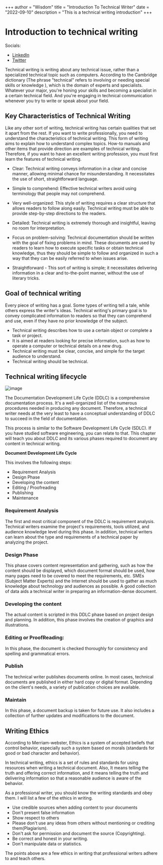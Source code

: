 +++
author = "Wisdom"
title = "Introduction To Technical Writer"
date = "2022-09-10"
description = "This is a technical writing introduction"
+++

# Introduction to technical writing

Socials: 
- [LinkedIn](https://www.linkedin.com/in/wisdom-nwokocha-76212a77/) 
- [Twitter](https://twitter.com/Joklinztech)

Technical writing is writing about any technical issue, rather than a specialized technical topic such as computers. According to the Cambridge dictionary (The phrase "technical" refers to involving or needing special skills or knowledge ), which is the domain of experts and specialists. Whatever your major, you're honing your skills and becoming a specialist in a certain technical field. And you're engaging in technical communication whenever you try to write or speak about your field.
## Key Characteristics of Technical Writing
Like any other sort of writing, technical writing has certain qualities that set it apart from the rest. 
If you want to write professionally, you need to understand the characteristics of technical writing. This form of writing aims to explain how to understand complex topics. How-to manuals and other items that provide direction are examples of technical writing. Therefore, if you want to have an excellent writing profession, you must first learn the features of technical writing.

- Clear: Technical writing conveys information in a clear and concise manner, allowing minimal chance for misunderstanding. It necessitates the use of short, straightforward language.

- Simple to comprehend: Effective technical writers avoid using terminology that people may not comprehend.

- Very well-organized: This style of writing requires a clear structure that allows readers to follow along easily. Technical writing must be able to provide step-by-step directions to the readers.

- Detailed: Technical writing is extremely thorough and insightful, leaving no room for interpretation. 

- Focus on problem-solving: Technical documentation should be written with the goal of fixing problems in mind. These documents are used by readers to learn how to execute specific tasks or obtain technical knowledge, thus they should be simple to follow and organized in such a way that they can be easily referred to when issues arise.

- Straightforward - This sort of writing is simple; it necessitates delivering information in a clear and to-the-point manner, without the use of literary tricks.

## Goal of technical writing

Every piece of writing has a goal. Some types of writing tell a tale, while others express the writer's ideas. Technical writing's primary goal is to convey complicated information to readers so that they can comprehend and use, even if they have no prior knowledge of the subject.

- Technical writing describes how to use a certain object or complete a task or project.
- It is aimed at readers looking for precise information, such as how to operate a computer or technical details on a new drug.
- Technical writing must be clear, concise, and simple for the target audience to understand.
- Technical writing should be technical.

## Technical writing lifecycle

![image](https://media-exp1.licdn.com/dms/image/C4D22AQHCbo2OF5h3zQ/feedshare-shrink_800/0/1651522269190?e=2147483647&v=beta&t=a_-mDkfBWNm60pJQBZfEHly7RuMgdGzRqJSw2sbk3eI) 

The Documentation Development Life Cycle (DDLC) is a comprehensive documentation process. It's a well-organized list of the numerous procedures needed in producing any document. Therefore, a technical writer needs at the very least to have a conceptual understanding of DDLC to succeed in the field of documentation.

This process is similar to the Software Development Life Cycle (SDLC). If you have studied software engineering, you can relate to that. This chapter will teach you about DDLC and its various phases required to document any content in technical writing.

**Document Development Life Cycle**

This involves the following steps:
- Requirement Analysis 
- Design Phase
- Developing the content
- Editing / Proofreading
- Publishing
- Maintenance

### Requirement Analysis
The first and most critical component of the DDLC is requirement analysis. Technical writers examine the project's requirements, tools utilized, and audience knowledge level during this phase. In addition, technical writers can learn about the type and requirements of a technical paper by analyzing the project.

### Design Phase
This phase covers content representation and gathering, such as how the content should be displayed, which document format should be used, how many pages need to be covered to meet the requirements, etc. SMEs (Subject Matter Experts) and the Internet should be used to gather as much knowledge about technology and audiences as possible. A good collection of data aids a technical writer in preparing an information-dense document.

### Developing the content
The actual content is scripted in this DDLC phase based on project design and planning. In addition, this phase involves the creation of graphics and illustrations.

### Editing or ProofReading:
In this phase, the document is checked thoroughly for consistency and spelling and grammatical errors.

### Publish
The technical writer publishes documents online. In most cases, technical documents are published in either hard copy or digital format. Depending on the client's needs, a variety of publication choices are available.

### Maintain
In this phase, a document backup is taken for future use. It also includes a collection of further updates and modifications to the document.

## Writing Ethics

According to Merriam-webster, Ethics is a system of accepted beliefs that control behavior, especially such a system based on morals (standards for good or bad character and behavior).

In technical writing, ethics is a set of rules and standards for using resources when writing a technical document. Also, It means telling the truth and offering correct information, and it means telling the truth and delivering information so that a reasonable audience is aware of the behavior.

As a professional writer, you should know the writing standards and obey them. I will list a few of the ethics in writing.
- Use credible sources when adding content to your documents
- Don't present false information
- Show respect to others
- Please don't use any ideas from others without mentioning or crediting them(Plagiarism). 
- Don't ask for permission and document the source (Copyrighting).
- Be correct and honest in your writing.
- Don't manipulate data or statistics.

The points above are a few ethics in writing that professional writers adhere to and teach others.
